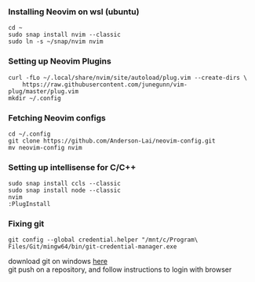 ### Installing Neovim on wsl (ubuntu)
```
cd ~
sudo snap install nvim --classic
sudo ln -s ~/snap/nvim nvim
```

### Setting up Neovim Plugins
```
curl -fLo ~/.local/share/nvim/site/autoload/plug.vim --create-dirs \
    https://raw.githubusercontent.com/junegunn/vim-plug/master/plug.vim
mkdir ~/.config
```

### Fetching Neovim configs
```
cd ~/.config
git clone https://github.com/Anderson-Lai/neovim-config.git
mv neovim-config nvim
```

### Setting up intellisense for C/C++
```
sudo snap install ccls --classic
sudo snap install node --classic
nvim
:PlugInstall
```

### Fixing git
```
git config --global credential.helper "/mnt/c/Program\ Files/Git/mingw64/bin/git-credential-manager.exe
```
download git on windows [here](https://git-scm.com/download/win) <br />
git push on a repository, and follow instructions to login with browser
